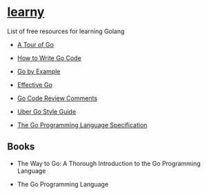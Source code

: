 # [learny](../)

List of free resources for learning Golang

- [A Tour of Go](https://tour.golang.org/list)

- [How to Write Go Code](https://golang.org/doc/code.html)

- [Go by Example](https://gobyexample.com/)

- [Effective Go](https://golang.org/doc/effective_go.html)

- [Go Code Review Comments](https://github.com/golang/go/wiki/CodeReviewComments)

- [Uber Go Style Guide](https://github.com/uber-go/guide/blob/master/style.md)

- [The Go Programming Language Specification](https://golang.org/ref/spec)

## Books

- The Way to Go: A Thorough Introduction to the Go Programming Language

- The Go Programming Language
